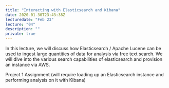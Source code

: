 ```yaml
---
title: "Interacting with Elasticsearch and Kibana"
date: 2020-01-30T23:43:38Z
lecturedate: "Feb 23"
lecture: "04"
description: ""
private: true
---
```


In this lecture, we will discuss how Elasticsearch / Apache Lucene can be used to ingest large quantities of data for analysis via free text search. We will dive into the various search capabilities of elasticsearch and provision an instance via AWS.

Project 1 Assignment (will require loading up an Elasticsearch instance and performing analysis on it with Kibana)
